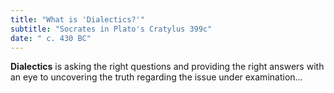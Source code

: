 ```yaml
---
title: "What is 'Dialectics?'"
subtitle: "Socrates in Plato's Cratylus 399c"
date: " c. 430 BC"
---
```


**Dialectics** is asking the right questions and providing the right answers with an eye to uncovering the truth regarding the issue under examination...
